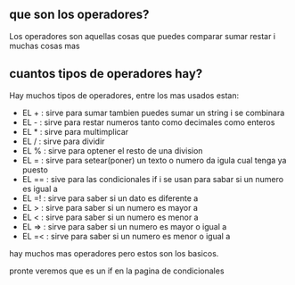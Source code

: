 ## que son los operadores?

Los operadores son aquellas cosas que puedes comparar sumar restar i muchas cosas mas

## cuantos tipos de operadores hay?

Hay muchos tipos de operadores, entre los mas usados estan:

* EL + : sirve para sumar tambien puedes sumar un string i se combinara
* EL - : sirve para restar numeros tanto como decimales como enteros
* EL * : sirve para multimplicar
* EL / : sirve para dividir
* EL % : sirve para optener el resto de una division
* EL = : sirve para setear(poner) un texto o numero da igula cual tenga ya puesto
* EL == : sive para las condicionales if i se usan para sabar si un numero es igual a
* EL =! : sirve para saber si un dato es diferente a
* EL > : sirve para saber si un numero es mayor a
* EL < : sirve para saber si un numero es menor a
* EL => : sirve para saber si un numero es mayor o igual a
* EL =< : sirve para saber si un numero es menor o igual a

hay muchos mas operadores pero estos son los basicos.

pronte veremos que es un if en la pagina de condicionales